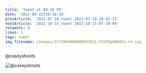 ```yaml
---
title: 'Tweet at 08:18 PM'
date: '2022-09-22T20:18:30'
prevArticle: '2022-07-18_tweet-2022-07-18-20-41-21'
nextArticle: '2022-10-15_tweet-2022-10-15-07-20-05'
retweets: 0
likes: 1
tags: tweet
img_filename: /images/1573044086680047621-FdSTQqVWAAEa-rw.jpg
---
```

@caseyshoots

![@caseyshoots](/images/1573044086680047621-FdSTQqVWAAEa-rw.jpg "@caseyshoots")